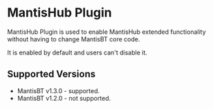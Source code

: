 MantisHub Plugin
================

MantisHub Plugin is used to enable MantisHub extended functionality without
having to change MantisBT core code.

It is enabled by default and users can't disable it.

Supported Versions
------------------

- MantisBT v1.3.0 - supported.
- MantisBT v1.2.0 - not supported.
